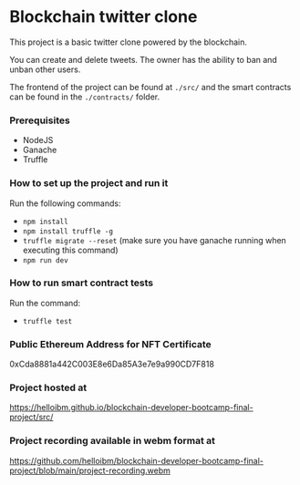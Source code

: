 # Blockchain twitter clone
This project is a basic twitter clone powered by the blockchain. 

You can create and delete tweets. The owner has the ability to ban and unban other users.

The frontend of the project can be found at `./src/` and the smart contracts can be found in the `./contracts/` folder.

### Prerequisites
* NodeJS
* Ganache 
* Truffle

### How to set up the project and run it
Run the following commands:
* `npm install`
* `npm install truffle -g`
* `truffle migrate --reset` (make sure you have ganache running when executing this command)
* `npm run dev`

### How to run smart contract tests
Run the command: 
* `truffle test`

### Public Ethereum Address for NFT Certificate
0xCda8881a442C003E8e6Da85A3e7e9a990CD7F818

### Project hosted at
https://helloibm.github.io/blockchain-developer-bootcamp-final-project/src/

### Project recording available in webm format at
https://github.com/helloibm/blockchain-developer-bootcamp-final-project/blob/main/project-recording.webm



